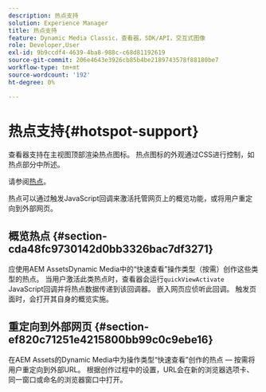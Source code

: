 ```yaml
---
description: 热点支持
solution: Experience Manager
title: 热点支持
feature: Dynamic Media Classic，查看器，SDK/API，交互式图像
role: Developer,User
exl-id: 9b9ccdf4-4639-4ba8-988c-c68d81192619
source-git-commit: 206e4643e3926cb85b4be2189743578f88180be7
workflow-type: tm+mt
source-wordcount: '192'
ht-degree: 0%

---
```


# 热点支持{#hotspot-support}

查看器支持在主视图顶部渲染热点图标。 热点图标的外观通过CSS进行控制，如热点部分中所述。

请参阅[热点](../../c-html5-aem-asset-viewers/c-html5-aem-interactive-images/c-html5-aem-interactive-image-customizingviewer/r-html5-aem-int-image-customize-hotspots.md#reference-2ac3cc414ef2467390bf53145f1d8d74)。

热点可以通过触发JavaScript回调来激活托管网页上的概览功能，或将用户重定向到外部网页。

## 概览热点 {#section-cda48fc9730142d0bb3326bac7df3271}

应使用AEM AssetsDynamic Media中的“快速查看”操作类型（按需）创作这些类型的热点。 当用户激活此类热点时，查看器会运行`quickViewActivate` JavaScript回调并将热点数据传递到该回调器。 嵌入网页应侦听此回调。 触发页面时，会打开其自身的概览实施。

## 重定向到外部网页 {#section-ef820c71251e4215800bb99c0c9ebe16}

在AEM Assets的Dynamic Media中为操作类型“快速查看”创作的热点 — 按需将用户重定向到外部URL。 根据创作过程中的设置，URL会在新的浏览器选项卡、同一窗口或命名的浏览器窗口中打开。
